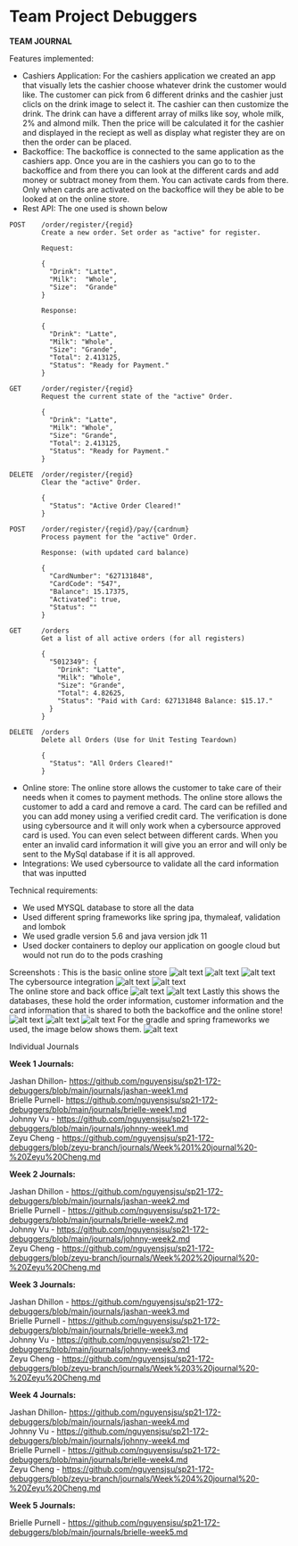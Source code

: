 # Team Project Debuggers 
 
**TEAM JOURNAL**

Features implemented:
- Cashiers Application: For the cashiers application we created an app that visually lets the cashier choose whatever drink the customer would like. The customer can pick from 6 different drinks and the cashier just clicls on the drink image to select it. The cashier can then customize the drink. The drink can have a different array of milks like soy, whole milk, 2% and almond milk. Then the price will be calculated it for the cashier and displayed in the reciept as well as display what register they are on then the order can be placed.
- Backoffice: The backoffice is connected to the same application as the cashiers app. Once you are in the cashiers you can go to to the backoffice and from there you can look at the different cards and add money or subtract money from them. You can activate cards from there. Only when cards are activated on the backoffice will they be able to be looked at on the online store.
- Rest API: The one used is shown below
```
POST    /order/register/{regid}
        Create a new order. Set order as "active" for register.

        Request:

	    {
	      "Drink": "Latte",
	      "Milk":  "Whole",
	      "Size":  "Grande"
	    }         

	    Response:

		{
		  "Drink": "Latte",
		  "Milk": "Whole",
		  "Size": "Grande",
		  "Total": 2.413125,
		  "Status": "Ready for Payment."
		}	    

GET     /order/register/{regid}
        Request the current state of the "active" Order.

		{
		  "Drink": "Latte",
		  "Milk": "Whole",
		  "Size": "Grande",
		  "Total": 2.413125,
		  "Status": "Ready for Payment."
		}

DELETE  /order/register/{regid}
        Clear the "active" Order.

		{
		  "Status": "Active Order Cleared!"
		}

POST    /order/register/{regid}/pay/{cardnum}
        Process payment for the "active" Order. 

        Response: (with updated card balance)

		{
		  "CardNumber": "627131848",
		  "CardCode": "547",
		  "Balance": 15.17375,
		  "Activated": true,
		  "Status": ""
		}

GET     /orders
        Get a list of all active orders (for all registers)

		{
		  "5012349": {
		    "Drink": "Latte",
		    "Milk": "Whole",
		    "Size": "Grande",
		    "Total": 4.82625,
		    "Status": "Paid with Card: 627131848 Balance: $15.17."
		  }
		}

DELETE 	/orders
		Delete all Orders (Use for Unit Testing Teardown)

		{
		  "Status": "All Orders Cleared!"
		}
```  
- Online store: The online store allows the customer to take care of their needs when it comes to payment methods. The online store allows the customer to add a card and remove a card. The card can be refilled and you can add money using a verified credit card. The verification is done using cybersource and it will only work when a cybersource approved card is used. You can even select between different cards. When you enter an invalid card information it will give you an error and will only be sent to the MySql database if it is all approved.
- Integrations: We used cybersource to validate all the card information that was inputted


Technical requirements:
- We used MYSQL database to store all the data
- Used different spring frameworks like spring jpa, thymaleaf, validation and lombok
- We used gradle version 5.6 and java version jdk 11
- Used docker containers to deploy our application on google cloud but would not run do to the pods crashing



Screenshots  :
This is the basic online store
![alt text](https://github.com/nguyensjsu/sp21-172-debuggers/blob/main/screenshots/online%20store%201.PNG)
![alt text](https://github.com/nguyensjsu/sp21-172-debuggers/blob/main/screenshots/add%20card.PNG)
![alt text](https://github.com/nguyensjsu/sp21-172-debuggers/blob/main/screenshots/payment%20page.PNG)
The cybersource integration 
![alt text](https://github.com/nguyensjsu/sp21-172-debuggers/blob/main/screenshots/cyber1.png)
![alt text](https://github.com/nguyensjsu/sp21-172-debuggers/blob/main/screenshots/cyber2.png)   
The online store and back office
![alt text](https://github.com/nguyensjsu/sp21-172-debuggers/blob/main/screenshots/cashiers%201.PNG)
![alt text](https://github.com/nguyensjsu/sp21-172-debuggers/blob/main/screenshots/cashier%202.PNG)
Lastly this shows the databases, these hold the order information, customer information and the card information that is shared to both the backoffice and the online store!
![alt text](https://github.com/nguyensjsu/sp21-172-debuggers/blob/main/screenshots/db%201.PNG)
![alt text](https://github.com/nguyensjsu/sp21-172-debuggers/blob/main/screenshots/db%202.PNG)
![alt text](https://github.com/nguyensjsu/sp21-172-debuggers/blob/main/screenshots/db%203.PNG)
For the gradle and spring frameworks we used, the image below shows them.
![alt text](https://github.com/nguyensjsu/sp21-172-debuggers/blob/main/screenshots/gradle.png)










Individual Journals


**Week 1 Journals:**

Jashan Dhillon-  https://github.com/nguyensjsu/sp21-172-debuggers/blob/main/journals/jashan-week1.md  
Brielle Purnell-  https://github.com/nguyensjsu/sp21-172-debuggers/blob/main/journals/brielle-week1.md  
Johnny Vu - https://github.com/nguyensjsu/sp21-172-debuggers/blob/main/journals/johnny-week1.md  
Zeyu Cheng - https://github.com/nguyensjsu/sp21-172-debuggers/blob/zeyu-branch/journals/Week%201%20journal%20-%20Zeyu%20Cheng.md


**Week 2 Journals:**

Jashan Dhillon - https://github.com/nguyensjsu/sp21-172-debuggers/blob/main/journals/jashan-week2.md  
Brielle Purnell - https://github.com/nguyensjsu/sp21-172-debuggers/blob/main/journals/brielle-week2.md  
Johnny Vu - https://github.com/nguyensjsu/sp21-172-debuggers/blob/main/journals/johnny-week2.md  
Zeyu Cheng - https://github.com/nguyensjsu/sp21-172-debuggers/blob/zeyu-branch/journals/Week%202%20journal%20-%20Zeyu%20Cheng.md


**Week 3 Journals:**

Jashan Dhillon - https://github.com/nguyensjsu/sp21-172-debuggers/blob/main/journals/jashan-week3.md  
Brielle Purnell - https://github.com/nguyensjsu/sp21-172-debuggers/blob/main/journals/brielle-week3.md  
Johnny Vu - https://github.com/nguyensjsu/sp21-172-debuggers/blob/main/journals/johnny-week3.md           
Zeyu Cheng - https://github.com/nguyensjsu/sp21-172-debuggers/blob/zeyu-branch/journals/Week%203%20journal%20-%20Zeyu%20Cheng.md

**Week 4 Journals:**

Jashan Dhillon- https://github.com/nguyensjsu/sp21-172-debuggers/blob/main/journals/jashan-week4.md  
Johnny Vu - https://github.com/nguyensjsu/sp21-172-debuggers/blob/main/journals/johnny-week4.md  
Brielle Purnell - https://github.com/nguyensjsu/sp21-172-debuggers/blob/main/journals/brielle-week4.md   
Zeyu Cheng - https://github.com/nguyensjsu/sp21-172-debuggers/blob/zeyu-branch/journals/Week%204%20journal%20-%20Zeyu%20Cheng.md

**Week 5 Journals:**

Brielle Purnell - https://github.com/nguyensjsu/sp21-172-debuggers/blob/main/journals/brielle-week5.md 

